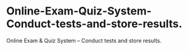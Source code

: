 # Online-Exam-Quiz-System-Conduct-tests-and-store-results.
Online Exam &amp; Quiz System – Conduct tests and store results.
